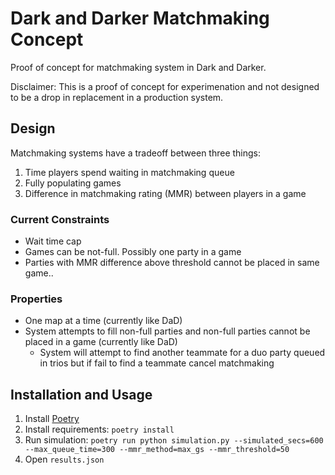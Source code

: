 # Dark and Darker Matchmaking Concept

Proof of concept for matchmaking system in Dark and Darker.

Disclaimer: This is a proof of concept for experimenation and not designed to be a drop in replacement in a production system.

## Design
Matchmaking systems have a tradeoff between three things:
1. Time players spend waiting in matchmaking queue
2. Fully populating games
3. Difference in matchmaking rating (MMR) between players in a game

### Current Constraints
* Wait time cap
* Games can be not-full. Possibly one party in a game
* Parties with MMR difference above threshold cannot be placed in same game..

### Properties
* One map at a time (currently like DaD)
* System attempts to fill non-full parties and non-full parties cannot be placed in a game (currently like DaD)
    * System will attempt to find another teammate for a duo party queued in trios but if fail to find a teammate cancel matchmaking

## Installation and Usage
1. Install [Poetry](https://python-poetry.org/docs/#installation)
2. Install requirements: `poetry install`
3. Run simulation: `poetry run python simulation.py --simulated_secs=600 --max_queue_time=300 --mmr_method=max_gs --mmr_threshold=50`
4. Open `results.json`

